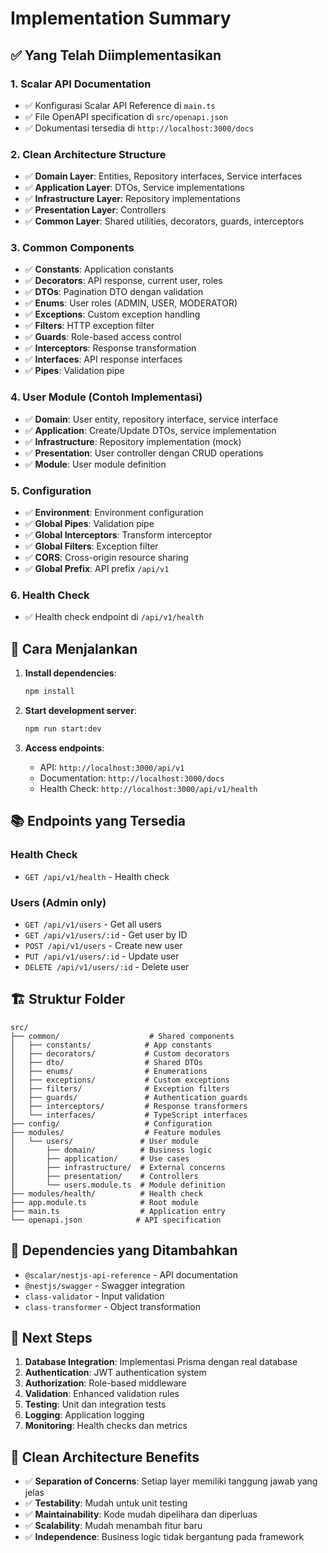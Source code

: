 # Implementation Summary

## ✅ Yang Telah Diimplementasikan

### 1. Scalar API Documentation
- ✅ Konfigurasi Scalar API Reference di `main.ts`
- ✅ File OpenAPI specification di `src/openapi.json`
- ✅ Dokumentasi tersedia di `http://localhost:3000/docs`

### 2. Clean Architecture Structure
- ✅ **Domain Layer**: Entities, Repository interfaces, Service interfaces
- ✅ **Application Layer**: DTOs, Service implementations
- ✅ **Infrastructure Layer**: Repository implementations
- ✅ **Presentation Layer**: Controllers
- ✅ **Common Layer**: Shared utilities, decorators, guards, interceptors

### 3. Common Components
- ✅ **Constants**: Application constants
- ✅ **Decorators**: API response, current user, roles
- ✅ **DTOs**: Pagination DTO dengan validation
- ✅ **Enums**: User roles (ADMIN, USER, MODERATOR)
- ✅ **Exceptions**: Custom exception handling
- ✅ **Filters**: HTTP exception filter
- ✅ **Guards**: Role-based access control
- ✅ **Interceptors**: Response transformation
- ✅ **Interfaces**: API response interfaces
- ✅ **Pipes**: Validation pipe

### 4. User Module (Contoh Implementasi)
- ✅ **Domain**: User entity, repository interface, service interface
- ✅ **Application**: Create/Update DTOs, service implementation
- ✅ **Infrastructure**: Repository implementation (mock)
- ✅ **Presentation**: User controller dengan CRUD operations
- ✅ **Module**: User module definition

### 5. Configuration
- ✅ **Environment**: Environment configuration
- ✅ **Global Pipes**: Validation pipe
- ✅ **Global Interceptors**: Transform interceptor
- ✅ **Global Filters**: Exception filter
- ✅ **CORS**: Cross-origin resource sharing
- ✅ **Global Prefix**: API prefix `/api/v1`

### 6. Health Check
- ✅ Health check endpoint di `/api/v1/health`

## 🚀 Cara Menjalankan

1. **Install dependencies**:
   ```bash
   npm install
   ```

2. **Start development server**:
   ```bash
   npm run start:dev
   ```

3. **Access endpoints**:
   - API: `http://localhost:3000/api/v1`
   - Documentation: `http://localhost:3000/docs`
   - Health Check: `http://localhost:3000/api/v1/health`

## 📚 Endpoints yang Tersedia

### Health Check
- `GET /api/v1/health` - Health check

### Users (Admin only)
- `GET /api/v1/users` - Get all users
- `GET /api/v1/users/:id` - Get user by ID
- `POST /api/v1/users` - Create new user
- `PUT /api/v1/users/:id` - Update user
- `DELETE /api/v1/users/:id` - Delete user

## 🏗️ Struktur Folder

```
src/
├── common/                    # Shared components
│   ├── constants/            # App constants
│   ├── decorators/           # Custom decorators
│   ├── dto/                  # Shared DTOs
│   ├── enums/                # Enumerations
│   ├── exceptions/           # Custom exceptions
│   ├── filters/              # Exception filters
│   ├── guards/               # Authentication guards
│   ├── interceptors/         # Response transformers
│   └── interfaces/           # TypeScript interfaces
├── config/                   # Configuration
├── modules/                  # Feature modules
│   └── users/               # User module
│       ├── domain/          # Business logic
│       ├── application/     # Use cases
│       ├── infrastructure/  # External concerns
│       ├── presentation/    # Controllers
│       └── users.module.ts  # Module definition
├── modules/health/          # Health check
├── app.module.ts            # Root module
├── main.ts                  # Application entry
└── openapi.json            # API specification
```

## 🔧 Dependencies yang Ditambahkan

- `@scalar/nestjs-api-reference` - API documentation
- `@nestjs/swagger` - Swagger integration
- `class-validator` - Input validation
- `class-transformer` - Object transformation

## 📝 Next Steps

1. **Database Integration**: Implementasi Prisma dengan real database
2. **Authentication**: JWT authentication system
3. **Authorization**: Role-based middleware
4. **Validation**: Enhanced validation rules
5. **Testing**: Unit dan integration tests
6. **Logging**: Application logging
7. **Monitoring**: Health checks dan metrics

## 🎯 Clean Architecture Benefits

- ✅ **Separation of Concerns**: Setiap layer memiliki tanggung jawab yang jelas
- ✅ **Testability**: Mudah untuk unit testing
- ✅ **Maintainability**: Kode mudah dipelihara dan diperluas
- ✅ **Scalability**: Mudah menambah fitur baru
- ✅ **Independence**: Business logic tidak bergantung pada framework 